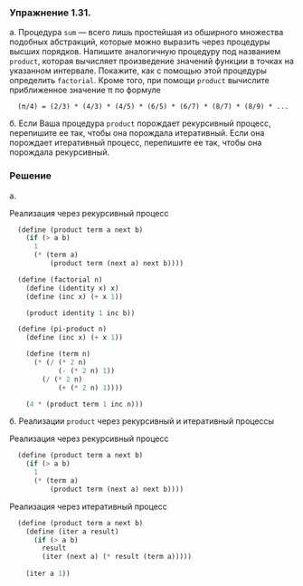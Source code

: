 ### Упражнение 1.31.

а. Процедура `sum` — всего лишь простейшая из обширного множества подобных абстракций, которые можно выразить через процедуры высших порядков. Напишите аналогичную процедуру под названием `product`, которая вычисляет произведение значений функции в точках на указанном интервале. Покажите, как с помощью этой процедуры определить `factorial`. Кроме того, при помощи `product` вычислите приближенное значение π по формуле

```
  (π/4) = (2/3) * (4/3) * (4/5) * (6/5) * (6/7) * (8/7) * (8/9) * ...
```

б. Если Ваша процедура `product` порождает рекурсивный процесс, перепишите ее так, чтобы она порождала итеративный. Если она порождает итеративный процесс, перепишите ее так, чтобы она порождала рекурсивный.

### Решение

а.

Реализация через рекурсивный процесс

```scheme
  (define (product term a next b)
    (if (> a b)
      1
      (* (term a)
          (product term (next a) next b))))
```

```scheme
  (define (factorial n)
    (define (identity x) x)
    (define (inc x) (+ x 1))

    (product identity 1 inc b))
```

```scheme
  (define (pi-product n)
    (define (inc x) (+ x 1))

    (define (term n)
      (* (/ (* 2 n)
            (- (* 2 n) 1))
        (/ (* 2 n)
            (+ (* 2 n) 1))))

    (4 * (product term 1 inc n)))
```

б. Реализации `product` через рекурсивный и итеративный процессы

Реализация через рекурсивный процесс
```scheme
  (define (product term a next b)
    (if (> a b)
      1
      (* (term a)
          (product term (next a) next b))))
```

Реализация через итеративный процесс
```scheme
  (define (product term a next b)
    (define (iter a result)
      (if (> a b)
        result
        (iter (next a) (* result (term a)))))
        
    (iter a 1))  
```
